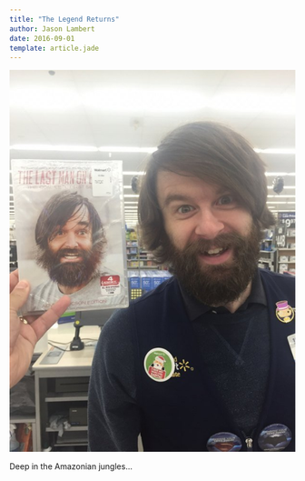 ```yaml
---
title: "The Legend Returns"
author: Jason Lambert
date: 2016-09-01
template: article.jade
---
```


![Jason Lambert](jasonlambertchive.jpg)

Deep in the Amazonian jungles...
